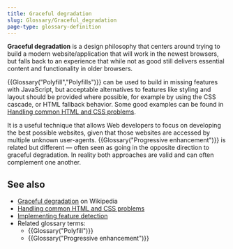 ```yaml
---
title: Graceful degradation
slug: Glossary/Graceful_degradation
page-type: glossary-definition
---
```




**Graceful degradation** is a design philosophy that centers around trying to build a modern website/application that will work in the newest browsers, but falls back to an experience that while not as good still delivers essential content and functionality in older browsers.

{{Glossary("Polyfill","Polyfills")}} can be used to build in missing features with JavaScript, but acceptable alternatives to features like styling and layout should be provided where possible, for example by using the CSS cascade, or HTML fallback behavior. Some good examples can be found in [Handling common HTML and CSS problems](/Learn/Tools_and_testing/Cross_browser_testing/HTML_and_CSS).

It is a useful technique that allows Web developers to focus on developing the best possible websites, given that those websites are accessed by multiple unknown user-agents. {{Glossary("Progressive enhancement")}} is related but different — often seen as going in the opposite direction to graceful degradation. In reality both approaches are valid and can often complement one another.

## See also

- [Graceful degradation](https://en.wikipedia.org/wiki/Graceful_degradation) on Wikipedia
- [Handling common HTML and CSS problems](/Learn/Tools_and_testing/Cross_browser_testing/HTML_and_CSS)
- [Implementing feature detection](/Learn/Tools_and_testing/Cross_browser_testing/Feature_detection)
- Related glossary terms:
  - {{Glossary("Polyfill")}}
  - {{Glossary("Progressive enhancement")}}
